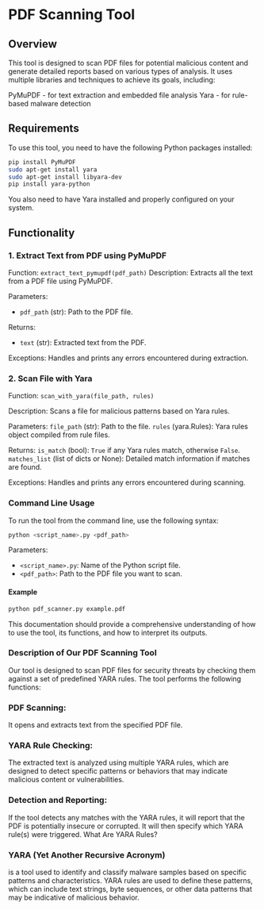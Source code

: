 # PDF Scanning Tool

## Overview

This tool is designed to scan PDF files for potential malicious content and generate detailed reports based on various types of analysis. It uses multiple libraries and techniques to achieve its goals, including:

PyMuPDF -  for text extraction and embedded file analysis
Yara - for rule-based malware detection

## Requirements

To use this tool, you need to have the following Python packages installed:

```bash
pip install PyMuPDF
sudo apt-get install yara
sudo apt-get install libyara-dev
pip install yara-python
```

You also need to have Yara installed and properly configured on your system.



## Functionality

### 1. Extract Text from PDF using PyMuPDF

Function: `extract_text_pymupdf(pdf_path)`
Description: Extracts all the text from a PDF file using PyMuPDF.

Parameters:
- `pdf_path` (str): Path to the PDF file.


Returns:
- `text` (str): Extracted text from the PDF.

Exceptions: Handles and prints any errors encountered during extraction.


### 2. Scan File with Yara

Function:  `scan_with_yara(file_path, rules)`

Description:  Scans a file for malicious patterns based on Yara rules.

Parameters: `file_path` (str): 
 Path to the file.
 `rules` (yara.Rules): Yara rules object compiled from rule files.

Returns:
`is_match` (bool): `True` if any Yara rules match, otherwise `False`.
 `matches_list` (list of dicts or None): Detailed match information if matches are found.

Exceptions: Handles and prints any errors encountered during scanning.


### Command Line Usage

To run the tool from the command line, use the following syntax:

```bash
python <script_name>.py <pdf_path>
```

Parameters:
- `<script_name>.py`: Name of the Python script file.
- `<pdf_path>`: Path to the PDF file you want to scan.

 #### Example

```bash
python pdf_scanner.py example.pdf
```


This documentation should provide a comprehensive understanding of how to use the tool, its functions, and how to interpret its outputs.
### Description of Our PDF Scanning Tool
Our tool is designed to scan PDF files for security threats by checking them against a set of predefined YARA rules. The tool performs the following functions:

### PDF Scanning: 
It opens and extracts text from the specified PDF file.
### YARA Rule Checking:
The extracted text is analyzed using multiple YARA rules, which are designed to detect specific patterns or behaviors that may indicate malicious content or vulnerabilities.
### Detection and Reporting: 
If the tool detects any matches with the YARA rules, it will report that the PDF is potentially insecure or corrupted. It will then specify which YARA rule(s) were triggered.
What Are YARA Rules?

### YARA (Yet Another Recursive Acronym) 
is a tool used to identify and classify malware samples based on specific patterns and characteristics. YARA rules are used to define these patterns, which can include text strings, byte sequences, or other data patterns that may be indicative of malicious behavior. 
